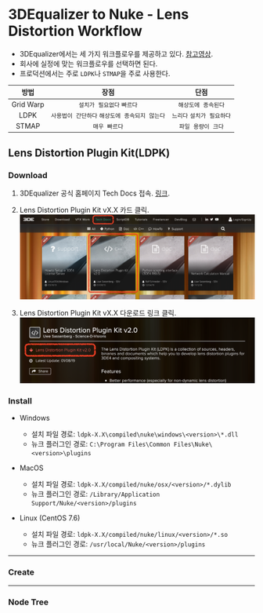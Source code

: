 # 3DEqualizer to Nuke - Lens Distortion Workflow

- 3DEqualizer에서는 세 가지 워크플로우를 제공하고 있다. [참고영상](https://www.youtube.com/watch?v=khMwtfmynac).
- 회사에 실정에 맞는 워크플로우를 선택하면 된다.
- 프로덕션에서는 주로 `LDPK`나 `STMAP`을 주로 사용한다.

| 방법 | 장점 | 단점 |
| :---: | :---: | :---: |
| Grid Warp | `설치가 필요없다` `빠르다` | `해상도에 종속된다` |
| LDPK | `사용법이 간단하다` `해상도에 종속되지 않는다` | `느리다` `설치가 필요하다` |
| STMAP | `매우 빠르다` | `파일 용량이 크다` |

## Lens Distortion Plugin Kit(LDPK)

### Download

1. 3DEqualizer 공식 홈페이지 Tech Docs 접속. [링크](https://www.3dequalizer.com/index.php?site=tech_docs).

1. Lens Distortion Plugin Kit vX.X 카드 클릭.
    ![nav_ldpk](imgs/nav_ldpk.png)

1. Lens Distortion Plugin Kit vX.X 다운로드 링크 클릭.
    ![download_ldpk](imgs/download_ldpk.png)

### Install

- Windows
    - 설치 파일 경로: `ldpk-X.X\compiled\nuke\windows\<version>\*.dll`
    - 뉴크 플러그인 경로: `C:\Program Files\Common Files\Nuke\<version>\plugins`

- MacOS
    - 설치 파일 경로: `ldpk-X.X/compiled/nuke/osx/<version>/*.dylib`
    - 뉴크 플러그인 경로: `/Library/Application Support/Nuke/<version>/plugins`

- Linux (CentOS 7.6)
    - 설치 파일 경로: `ldpk-X.X/compiled/nuke/linux/<version>/*.so`
    - 뉴크 플러그인 경로: `/usr/local/Nuke/<version>/plugins`

---

### Create

---

### Node Tree
